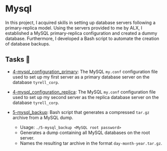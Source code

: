 # Mysql

In this project, I acquired skills in setting up database servers following a primary-replica model. Using the servers provided to me by ALX, I established a MySQL primary-replica configuration and created a dummy database. Furthermore, I developed a Bash script to automate the creation of database backups.

## Tasks :page_with_curl:

* [4-mysql_configuration_primary](./4-mysql_configuration_primary): The MySQL
`my.conf` configuration file used to set up my first server as a primary database
server on the database `tyrell_corp`.

* [4-mysql_configuration_replica](./4-mysql_configuration_replica): The MySQL
`my.conf` configuration file used to set up my second server as the replica
database server on the database `tyrell_corp`.

* [5-mysql_backup](./5-mysql_backup): Bash script that generates a compressed
`tar.gz` archive from a MySQL dump.
  * Usage: `./5-mysql_backup <MySQL root password>`
  * Generates a dump containing all MySQL databases on the root server.
  * Names the resulting tar archive in the format `day-month-year.tar.gz`.
